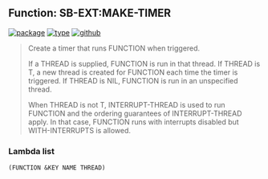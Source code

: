 ## Function: SB-EXT:MAKE-TIMER
[![package](https://img.shields.io/badge/Package-SB--EXT-5f9ea0.svg?style=social&colorA=999999)](../) [![type](https://img.shields.io/badge/Type-Function-5f9ea0.svg?style=social&colorA=999999)](../#function) [![github](https://img.shields.io/badge/GitHub-View_the_source-5f9ea0.svg?style=social&colorA=999999&logo=github)](https://github.com/sbcl/sbcl/blob/master/src/code/timer.lisp/) 

> Create a timer that runs FUNCTION when triggered.
> 
> If a THREAD is supplied, FUNCTION is run in that thread. If THREAD is
> T, a new thread is created for FUNCTION each time the timer is
> triggered. If THREAD is NIL, FUNCTION is run in an unspecified thread.
> 
> When THREAD is not T, INTERRUPT-THREAD is used to run FUNCTION and the
> ordering guarantees of INTERRUPT-THREAD apply. In that case, FUNCTION
> runs with interrupts disabled but WITH-INTERRUPTS is allowed.

### Lambda list
```
(FUNCTION &KEY NAME THREAD)
```
